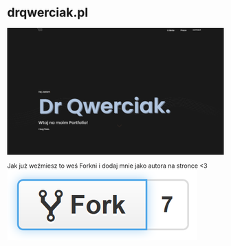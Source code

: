 # drqwerciak.pl
 
![Alt text](image.png)

Jak już weźmiesz to weś Forkni i dodaj mnie jako autora na stronce <3 
![Alt text](image-1.png)